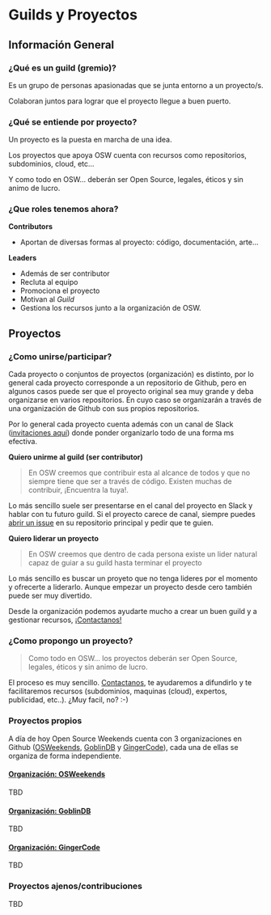 # Guilds y Proyectos

## Información General

### ¿Qué es un guild (gremio)?

Es un grupo de personas apasionadas que se junta entorno a un proyecto/s.

Colaboran juntos para lograr que el proyecto llegue a buen puerto.


### ¿Qué se entiende por proyecto?

Un proyecto es la puesta en marcha de una idea.

Los proyectos que apoya OSW cuenta con recursos como repositorios, subdominios, cloud, etc...

Y como todo en OSW... deberán ser Open Source, legales, éticos y sin animo de lucro.

### ¿Que roles tenemos ahora?

**Contributors**
- Aportan de diversas formas al proyecto: código, documentación, arte...

**Leaders**
- Además de ser contributor
- Recluta al equipo
- Promociona el proyecto
- Motivan al *Guild*
- Gestiona los recursos junto a la organización de OSW.


## Proyectos

### ¿Como unirse/participar?

Cada proyecto o conjuntos de proyectos (organización) es distinto, por lo general cada proyecto corresponde a un repositorio de Github, pero en algunos casos puede ser que el proyecto original sea muy grande y deba organizarse en varios repositorios. En cuyo caso se organizarán a través de una organización de Github con sus propios repositorios.

Por lo general cada proyecto cuenta además con un canal de Slack ([invitaciones aquí](http://invitations-osweekends.herokuapp.com/)) donde ponder organizarlo todo de una forma ms efectiva. 

**Quiero unirme al guild (ser contributor)**

> En OSW creemos que contribuir esta al alcance de todos y que no siempre tiene que ser a través de código. Existen muchas de contribuir, ¡Encuentra la tuya!.

Lo más sencillo suele ser presentarse en el canal del proyecto en Slack y hablar con tu futuro guild. Si el proyecto carece de canal, siempre puedes [abrir un issue](https://guides.github.com/features/issues/) en su repositorio principal y pedir que te guien.

**Quiero liderar un proyecto**

> En OSW creemos que dentro de cada persona existe un lider natural capaz de guiar a su guild hasta terminar el proyecto

Lo más sencillo es buscar un proyeto que no tenga lideres por el momento y ofrecerte a liderarlo. Aunque empezar un proyecto desde cero también puede ser muy divertido.

Desde la organización podemos ayudarte mucho a crear un buen guild y a gestionar recursos, [¡Contactanos!](../README.md#contactar-con-la-organización)

### ¿Como propongo un proyecto?

> Como todo en OSW... los proyectos deberán ser Open Source, legales, éticos y sin animo de lucro.

El proceso es muy sencillo. [Contactanos](../README.md#contactar-con-la-organización), te ayudaremos a difundirlo y te facilitaremos recursos (subdominios, maquinas (cloud), expertos, publicidad, etc..). ¿Muy facil, no? :-)

### Proyectos propios

A día de hoy Open Source Weekends cuenta con 3 organizaciones en Github ([OSWeekends](https://github.com/OSWeekends), [GoblinDB](https://github.com/GoblinDBRocks) y [GingerCode](https://github.com/GingerCode)), cada una de ellas se organiza de forma independiente.


#### [Organización: OSWeekends](https://github.com/OSWeekends)

TBD

#### [Organización: GoblinDB](https://github.com/GoblinDBRocks)

TBD

#### [Organización: GingerCode](https://github.com/GingerCode)

TBD


### Proyectos ajenos/contribuciones
TBD
